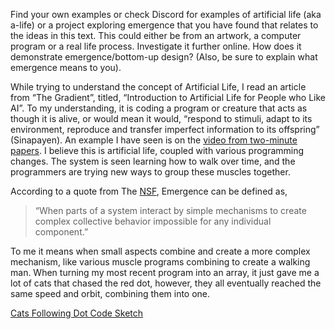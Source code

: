  Find your own examples or check Discord for examples of artificial life (aka a-life) or a project exploring emergence that you have found that relates to the ideas in this text. 
 This could either be from an artwork, a computer program or a real life process. Investigate it further online. How does it demonstrate emergence/bottom-up design?
 (Also, be sure to explain what emergence means to you).

While trying to understand the concept of Artificial Life, I read an article from “The Gradient”, titled, “Introduction to Artificial Life for People who Like AI”. 
To my understanding, it is coding a program or creature that acts as though it is alive, or would mean it would, “respond to stimuli, adapt to its environment, reproduce and 
transfer imperfect information to its offspring” (Sinapayen). An example I have seen is on the [video from two-minute papers](https://www.youtube.com/watch?v=kQ2bqz3HPJE). 
I believe this is artificial life, coupled with various programming changes. The system is seen learning how to walk over time, and the programmers are trying new ways to group 
these muscles together. 


According to a quote from The [NSF](https://nsf2026imgallery.skild.com/entries/emergence-complexity-from-the-bottom-up), Emergence can be defined as,

> “When parts of a system interact by simple mechanisms to create complex collective behavior impossible for any individual component.”

To me it means when small aspects combine and create a more complex mechanism, like various muscle programs combining to create a walking man. 
When turning my most recent program into an array, it just gave me a lot of cats that chased the red dot, however, they all eventually reached the same speed and orbit, 
combining them into one.


[Cats Following Dot Code Sketch](https://editor.p5js.org/jakefriscoe22/full/0L0dMhPyE)
